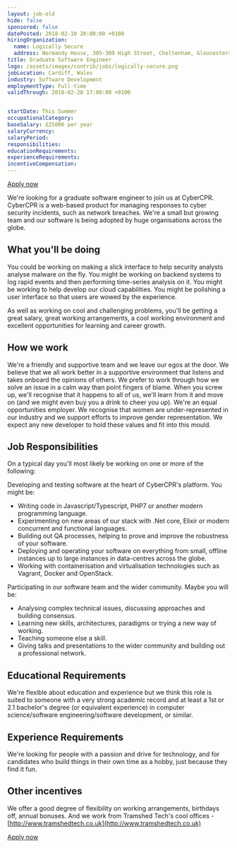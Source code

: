 ```yaml
---
layout: job-old
hide: false
sponsored: false
datePosted: 2018-02-10 20:00:00 +0100
hiringOrganization:
  name: Logically Secure
  address: Normandy House, 305-309 High Street, Cheltenham, Gloucestershire, GL50 3HW
title: Graduate Software Engineer
logo: /assets/images/contrib/jobs/logically-secure.png
jobLocation: Cardiff, Wales
industry: Software Development
employmentType: Full-time
validThrough: 2018-02-28 17:00:00 +0100


startDate: This Summer
occupationalCategory:
baseSalary: £25000 per year
salaryCurrency:
salaryPeriod:
responsibilities:
educationRequirements:
experienceRequirements:
incentiveCompensation:
---
```


<a class="btn btn--dark" href="mailto:matt@logicallysecure.com">
    Apply now
</a>

We're looking for a graduate software engineer to join us at CyberCPR. CyberCPR is a web-based product for managing responses to cyber security incidents, such as network breaches. We're a small but growing team and our software is being adopted by huge organisations across the globe.

## What you'll be doing

You could be working on making a slick interface to help security analysts analyse malware on the fly. You might be working on backend systems to log rapid events and then performing time-series analysis on it. You might be working to help develop our cloud capabilities. You might be polishing a user interface so that users are wowed by the experience.

As well as working on cool and challenging problems, you'll be getting a great salary, great working arrangements, a cool working environment and excellent opportunities for learning and career growth.

## How we work

We're a friendly and supportive team and we leave our egos at the door. We believe that we all work better in a supportive environment that listens and takes onboard the opinions of others. We prefer to work through how we solve an issue in a calm way than point fingers of blame. When you screw up, we'll recognise that it happens to all of us, we'll learn from it and move on (and we might even buy you a drink to cheer you up). We're an equal opportunities employer. We recognise that women are under-represented in our industry and we support efforts to improve gender representation. We expect any new developer to hold these values and fit into this mould.

## Job Responsibilities

On a typical day you'll most likely be working on one or more of the following:

Developing and testing software at the heart of CyberCPR's platform. You might be:

- Writing code in Javascript/Typescript, PHP7 or another modern programming language.
- Experimenting on new areas of our stack with .Net core, Elixir or modern concurrent and functional languages.
- Building out QA processes, helping to prove and improve the robustness of your software.
- Deploying and operating your software on everything from small, offline instances up to large instances in data-centres across the globe.
- Working with containerisation and virtualisation technologies such as Vagrant, Docker and OpenStack.

Participating in our software team and the wider community. Maybe you will be:


- Analysing complex technical issues, discussing approaches and building consensus.
- Learning new skills, architectures, paradigms or trying a new way of working.
- Teaching someone else a skill.
- Giving talks and presentations to the wider community and building out a professional network.

## Educational Requirements

We're flexible about education and experience but we think this role is suited to someone with a very strong academic record and at least a 1st or 2.1 bachelor's degree (or equivalent experience) in computer science/software engineering/software development, or similar.

## Experience Requirements

We're looking for people with a passion and drive for technology, and for candidates who build things in their own time as a hobby, just because they find it fun.

## Other incentives

We offer a good degree of flexibility on working arrangements, birthdays off, annual bonuses. And we work from Tramshed Tech's cool offices - [http://www.tramshedtech.co.uk](http://www.tramshedtech.co.uk)

<a class="btn btn--dark" href="mailto:matt@logicallysecure.com">
    Apply now
</a>
